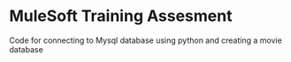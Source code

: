 # MuleSoft Training Assesment 
Code for connecting to Mysql database using python and creating a movie database
